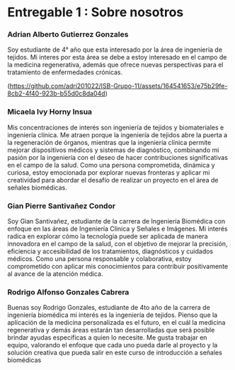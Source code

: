 # Entregable 1 : Sobre nosotros
### Adrian Alberto Gutierrez Gonzales
 Soy estudiante de 4° año que esta interesado por la área de ingeniería de tejidos. Mi interes por esta área se debe a estoy interesado en el campo de la medicina regenerativa, además que ofrece nuevas perspectivas para el tratamiento de enfermedades crónicas.
 
(https://github.com/adri201022/ISB-Grupo-11/assets/164541653/e75b29fe-8cb2-4f40-923b-b55d0c8da04d)


### Micaela Ivy Horny Insua
Mis concentraciones de interés son ingeniería de tejidos y biomateriales e ingeniería clínica. Me atraen porque la ingeniería de tejidos abre la puerta a la regeneración de órganos, mientras que la ingeniería clínica permite mejorar dispositivos médicos y sistemas de diagnóstico, combinando mi pasión por la ingeniería con el deseo de hacer contribuciones significativas en el campo de la salud. Como una persona comprometida, dinámica y curiosa, estoy emocionada por explorar nuevas fronteras y aplicar mi creatividad para abordar el desafío de realizar un proyecto en el área de señales biomédicas.

### Gian Pierre Santivañez Condor
Soy Gian Santivañez, estudiante de la carrera de Ingeniería Biomédica con enfoque en las áreas de Ingeniería Clinica y Señales e Imágenes. Mi interés radica en explorar cómo la tecnología puede ser aplicada de manera innovadora en el campo de la salud, con el objetivo de mejorar la precisión, eficiencia y accesibilidad de los tratamientos, diagnósticos y cuidados médicos. Como una persona responsable y colaborativa, estoy comprometido con aplicar mis conocimientos para contribuir positivamente al avance de la atención médica.

### Rodrigo Alfonso Gonzales Cabrera
Buenas soy Rodrigo Gonzales, estudiante de 4to año de la carrera de ingeniería biomédica mi interés es la ingeniería de tejidos. Pienso que la aplicación de la medicina personalizada es el futuro, en el cuál la medicina regenerativa y demás áreas estarán tan desarrolladas que será posible brindar ayudas específicas a quien lo necesite. Me gusta trabajar en equipo, valorando el enfoque que cada uno pueda darle al proyecto y la solución creativa que pueda salir en este curso de introducción a señales biomédicas
